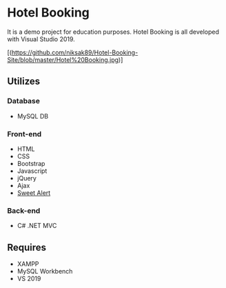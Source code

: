 # Hotel Booking
It is a demo project for education purposes. Hotel Booking is all developed with Visual Studio 2019.


[(https://github.com/niksak89/Hotel-Booking-Site/blob/master/Hotel%20Booking.jpg)]

## Utilizes

### Database
* MySQL DB
### Front-end
* HTML
* CSS
* Bootstrap
* Javascript
* jQuery
* Ajax
* [Sweet Alert](https://sweetalert.js.org/)
### Back-end
* C# .NET MVC 
	
## Requires
* XAMPP
* MySQL Workbench
* VS 2019
